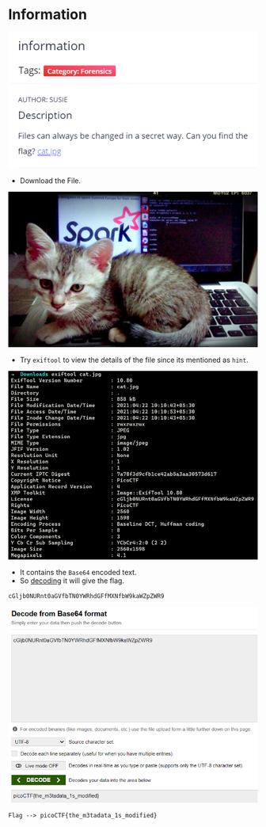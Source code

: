# Information

![bi0s](https://github.com/a3X3k/Bi0s/blob/master/CTFs/Pico21/Assets/11.png?raw=true)

 - Download the File.

![bi0s](https://github.com/a3X3k/Bi0s/blob/master/CTFs/Pico21/Assets/12.jpg?raw=true)

- Try `exiftool` to view the details of the file since its mentioned as `hint`.

![bi0s](https://github.com/a3X3k/Bi0s/blob/master/CTFs/Pico21/Assets/13.png?raw=true)

- It contains the `Base64` encoded text.
- So [decoding](https://www.base64decode.org/) it will give the flag.

```
cGljb0NURnt0aGVfbTN0YWRhdGFfMXNfbW9kaWZpZWR9
```

![bi0s](https://github.com/a3X3k/Bi0s/blob/master/CTFs/Pico21/Assets/14.png?raw=true)

```
Flag --> picoCTF{the_m3tadata_1s_modified}
```


